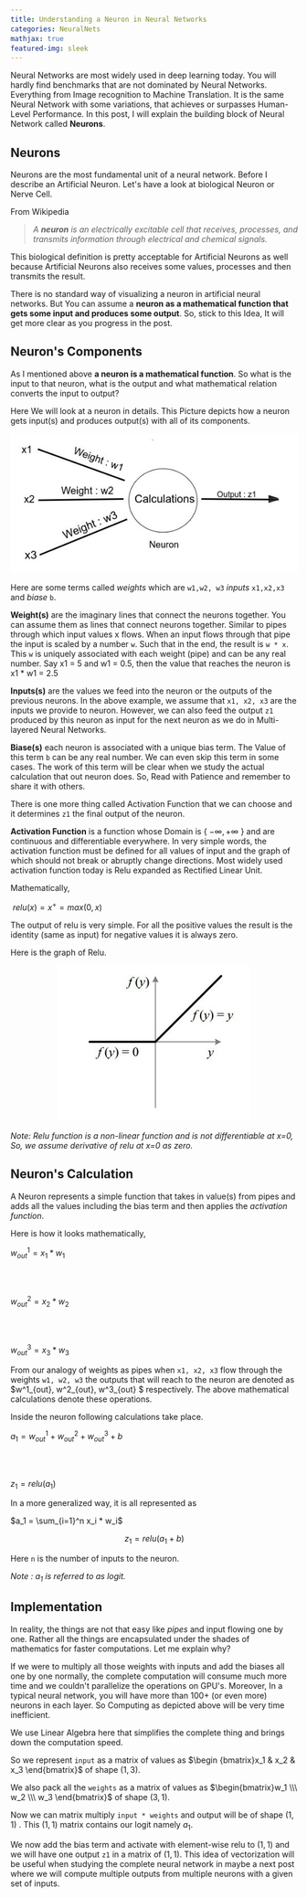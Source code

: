 ```yaml
---
title: Understanding a Neuron in Neural Networks
categories: NeuralNets
mathjax: true
featured-img: sleek
---
```


Neural Networks are most widely used in deep learning today. You will hardly find benchmarks that are not dominated by Neural Networks. Everything from Image recognition to Machine Translation. It is the same Neural Network with some variations, that achieves or surpasses Human-Level Performance. In this post, I will explain the building block of Neural Network called **Neurons**.

##  Neurons

Neurons are the most fundamental unit of a neural network. Before I describe an Artificial Neuron. Let's have a look at biological Neuron or Nerve Cell.

From Wikipedia

> *A **neuron**  is an electrically excitable cell that receives, processes, and transmits information through electrical and chemical signals.*

This biological definition is pretty acceptable for Artificial Neurons as well because Artificial Neurons also receives some values, processes and then transmits the result.

There is no standard way of visualizing a neuron in artificial neural networks. But You can assume a **neuron as a mathematical function that gets some input and produces some output**. So, stick to this Idea, It will get more clear as you progress in the post.



## Neuron's Components

As I mentioned above **a neuron is a mathematical function**. So what is the input to that neuron, what is the output and what mathematical relation converts the input to output?

Here We will look at a neuron in details. This Picture depicts how a neuron gets input(s) and produces output(s) with all of its components.

<p align="center"><img src="https://github.com/coder3101/coder3101.github.com/raw/master/in-post_imgs/understanding-ff-nn/NeuronExpl.jpg"/>

</p>

Here are some terms called *weights* which are `w1,w2, w3` *inputs* `x1,x2,x3` and *biase* `b`.

**Weight(s)** are the imaginary lines that connect the neurons together. You can assume them as lines that connect neurons together. Similar to pipes through which input values x flows. When an input flows through that pipe the input is scaled by a number `w`. Such that in the end, the result is `w * x`. This `w` is uniquely associated with each weight (pipe) and can be any real number.  Say x1 = 5 and w1 = 0.5, then the value that reaches the neuron is x1 * w1 = 2.5

**Inputs(s)** are the values we feed into the neuron or the outputs of the previous neurons. In the above example, we assume that `x1, x2, x3` are the inputs we provide to neuron. However, we can also feed the output `z1` produced by this neuron as input for the next neuron as we do in Multi-layered Neural Networks. 

**Biase(s)** each neuron is associated with a unique bias term. The Value of this term `b` can be any real number. We can even skip this term in some cases. The work of this term will be clear when we study the actual calculation that out neuron does. So, Read with Patience and remember to share it with others.

There is one more thing called Activation Function that we can choose and it determines  `z1` the final output of the neuron.

**Activation Function** is a function whose Domain is { ${-\infty, +\infty}$ } and are continuous and differentiable everywhere. In very simple words, the activation function must be defined for all values of input and the graph of which should not break or abruptly change directions. Most widely used activation function today is Relu expanded as Rectified Linear Unit.

Mathematically,

<p align="center">

​						$relu(x) = x^+ = max(0, x)$

</p>

The output of relu is very simple. For all the positive values the result is the identity (same as input) for negative values it is always zero. 

Here is the graph of Relu.

<p align="center">

<img src="https://github.com/coder3101/coder3101.github.com/raw/master/in-post_imgs/understanding-ff-nn/relu.jpeg"/>

</p>



*Note: Relu function is a non-linear function and is not differentiable at x=0, So, we assume derivative of relu at x=0 as zero.*



## Neuron's Calculation

A Neuron represents a simple function that takes in value(s) from pipes and adds all the values including the bias term and then applies the *activation function*.

Here is how it looks mathematically,

<p align="center">

$w^1_{out} =  x_1 * w_1$

<br><br>

$w^2_{out} =  x_2 * w_2$

<br>

<br>

$w^3_{out} =  x_3 * w_3$

</p>

From our analogy of weights as pipes when `x1, x2, x3` flow through the weights `w1, w2, w3` the outputs that will reach to the neuron are denoted as $w^1_{out}, w^2_{out}, w^3_{out} $ respectively. The above mathematical calculations denote these operations.

Inside the neuron following calculations take place.

<p align="center">

$a_1 = w^1_{out} + w^2_{out} + w^3_{out} + b$

<br><br>

$z_1 = relu (a_1)$

</p>



In a more generalized way, it is all represented as

<p align="center">

$a_1 = \sum_{i=1}^n x_i * w_i$

$$z_1 = relu( a_1 + b)$$

</p>

Here `n` is the number of inputs to the neuron. 

*Note : $a_1$ is referred to as logit.*

##  Implementation

In reality, the things are not that easy like *pipes* and input flowing one by one. Rather all the things are encapsulated under the shades of mathematics for faster computations. Let me explain why? 

If we were to multiply all those weights with inputs and add the biases all one by one normally, the complete computation will consume much more time and we couldn't parallelize the operations on GPU's. Moreover, In a typical neural network, you will have more than 100+ (or even more) neurons in each layer. So Computing as depicted above will be very time inefficient. 

We use Linear Algebra here that simplifies the complete thing and brings down the computation speed.

So we represent `input` as a matrix of values as $\begin {bmatrix}x_1 & x_2 & x_3 \end{bmatrix}$  of shape $(1,3)$.

We also pack all the `weights` as a matrix of values as $\begin{bmatrix}w_1 \\\ w_2 \\\ w_3 \end{bmatrix}$ of shape $(3,1)$.

Now we can matrix multiply `input * weights` and output will be of shape $(1,1)$ . This $(1,1)$ matrix contains our logit namely $a_1$. 

We now add the bias term and activate with element-wise relu to $(1,1)$ and we will have one output `z1` in a matrix of $(1,1)$. This idea of vectorization will be useful when studying the complete neural network in maybe a next post where we will compute multiple outputs from multiple neurons with a given set of inputs.    

 

  





